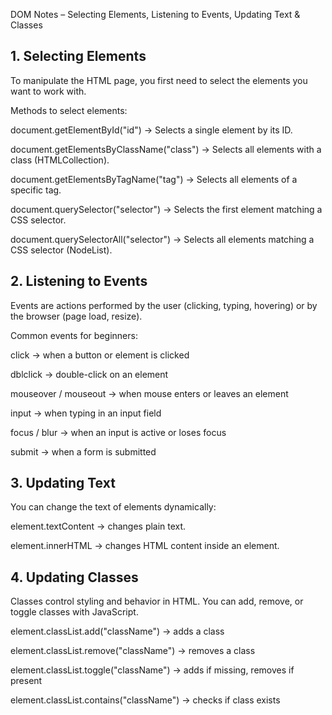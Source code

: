 DOM Notes – Selecting Elements, Listening to Events, Updating Text & Classes

## 1. Selecting Elements

To manipulate the HTML page, you first need to select the elements you want to work with.

Methods to select elements:

document.getElementById("id") → Selects a single element by its ID.

document.getElementsByClassName("class") → Selects all elements with a class (HTMLCollection).

document.getElementsByTagName("tag") → Selects all elements of a specific tag.

document.querySelector("selector") → Selects the first element matching a CSS selector.

document.querySelectorAll("selector") → Selects all elements matching a CSS selector (NodeList).


## 2. Listening to Events

Events are actions performed by the user (clicking, typing, hovering) or by the browser (page load, resize).

Common events for beginners:

click → when a button or element is clicked

dblclick → double-click on an element

mouseover / mouseout → when mouse enters or leaves an element

input → when typing in an input field

focus / blur → when an input is active or loses focus

submit → when a form is submitted


## 3. Updating Text

You can change the text of elements dynamically:

element.textContent → changes plain text.

element.innerHTML → changes HTML content inside an element.


## 4. Updating Classes

Classes control styling and behavior in HTML. You can add, remove, or toggle classes with JavaScript.

element.classList.add("className") → adds a class

element.classList.remove("className") → removes a class

element.classList.toggle("className") → adds if missing, removes if present

element.classList.contains("className") → checks if class exists


